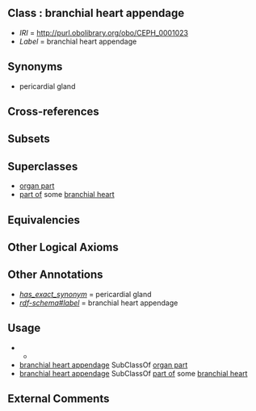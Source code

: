 
## Class : branchial heart appendage

 * *IRI* = http://purl.obolibrary.org/obo/CEPH_0001023
 * *Label* = branchial heart appendage

## Synonyms

 * pericardial gland

## Cross-references


## Subsets


## Superclasses

 * [organ part](../../UBERON/64/UBERON_0000064.md)
 * [part of](../../BFO/50/BFO_0000050.md) some [branchial heart](../../CEPH/32/CEPH_0000032.md)

## Equivalencies


## Other Logical Axioms


## Other Annotations

 * *[has_exact_synonym](../../ym/oboInOwl#hasExactSynonym.md)* = pericardial gland
 * *[rdf-schema#label](../../el/rdf-schema#label.md)* = branchial heart appendage

## Usage

 * -
 * [branchial heart appendage](../../CEPH/23/CEPH_0001023.md) SubClassOf [organ part](../../UBERON/64/UBERON_0000064.md)
 * [branchial heart appendage](../../CEPH/23/CEPH_0001023.md) SubClassOf [part of](../../BFO/50/BFO_0000050.md) some [branchial heart](../../CEPH/32/CEPH_0000032.md)

## External Comments

